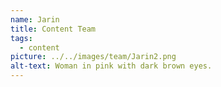 ```yaml
---
name: Jarin
title: Content Team
tags:
  - content
picture: ../../images/team/Jarin2.png
alt-text: Woman in pink with dark brown eyes.
---
```

